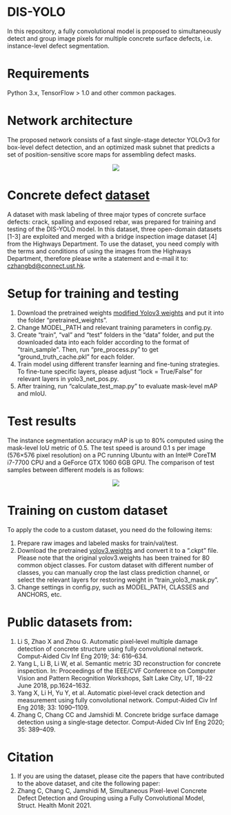# DIS-YOLO
In this repository, a fully convolutional model is proposed to simultaneously detect and group image pixels for multiple concrete surface defects, i.e. instance-level defect segmentation.

# Requirements
Python 3.x, TensorFlow > 1.0 and other common packages.

# Network architecture
The proposed network consists of a fast single-stage detector YOLOv3 for box-level defect detection, and an optimized mask subnet that predicts a set of position-sensitive score maps for assembling defect masks.

<div align=center><img src="https://github.com/ZHANGKEON/DIS-YOLO/blob/master/output/architecture.jpg"/></div>

# Concrete defect [dataset]( https://drive.google.com/file/d/1UbAnTFQWShtuHlGEvYYZ4TP8tL49IM8t/view?usp=sharing)
A dataset with mask labeling of three major types of concrete surface defects: crack, spalling and exposed rebar, was prepared for training and testing of the DIS-YOLO model. In this dataset, three open-domain datasets [1-3] are exploited and merged with a bridge inspection image dataset [4] from the Highways Department. To use the dataset, you need comply with the terms and conditions of using the images from the Highways Department, therefore please write a statement and e-mail it to: czhangbd@connect.ust.hk.

# Setup for training and testing
1. Download the pretrained weights [modified Yolov3 weights]( https://drive.google.com/drive/folders/17AKBUHB2q_E5HTZuInq-DF8GY1WP2jDd?usp=sharing) and put it into the folder “pretrained_weights”.
2. Change MODEL_PATH and relevant training parameters in config.py. 
3. Create “train”, “val” and “test” folders in the “data” folder, and put the downloaded data into each folder according to the format of "train_sample". Then, run “pre_process.py” to get “ground_truth_cache.pkl” for each folder. 
4. Train model using different transfer learning and fine-tuning strategies. To fine-tune specific layers, please adjust “lock = True/False” for relevant layers in yolo3_net_pos.py.
5. After training, run “calculate_test_map.py” to evaluate mask-level mAP and mIoU.

# Test results
The instance segmentation accuracy mAP is up to 80% computed using the mask-level IoU metric of 0.5. The test speed is around 0.1 s per image (576×576 pixel resolution) on a PC running Ubuntu with an Intel® CoreTM i7-7700 CPU and a GeForce GTX 1060 6GB GPU. The comparison of test samples between different models is as follows:

<div align=center><img src="https://github.com/ZHANGKEON/DIS-YOLO/blob/master/output/sample_result.jpg"/></div>

# Training on custom dataset
To apply the code to a custom dataset, you need do the following items:
1. Prepare raw images and labeled masks for train/val/test.
2. Download the pretrained [yolov3.weights]( https://pjreddie.com/darknet/yolo/) and convert it to a “.ckpt” file. Please note that the original yolov3.weights has been trained for 80 common object classes. For custom dataset with different number of classes, you can manually crop the last class prediction channel, or select the relevant layers for restoring weight in “train_yolo3_mask.py”.
3. Change settings in config.py, such as MODEL_PATH, CLASSES and ANCHORS, etc.

# Public datasets from:
1. Li S, Zhao X and Zhou G. Automatic pixel‐level multiple damage detection of concrete structure using fully convolutional network. Comput-Aided Civ Inf Eng 2019; 34: 616–634.
2. Yang L, Li B, Li W, et al. Semantic metric 3D reconstruction for concrete inspection. In: Proceedings of the IEEE/CVF Conference on Computer Vision and Pattern Recognition Workshops, Salt Lake City, UT, 18–22 June 2018, pp.1624–1632.
3. Yang X, Li H, Yu Y, et al. Automatic pixel‐level crack detection and measurement using fully convolutional network. Comput-Aided Civ Inf Eng 2018; 33: 1090–1109.
4. Zhang C, Chang CC and Jamshidi M. Concrete bridge surface damage detection using a single‐stage detector. Comput-Aided Civ Inf Eng 2020; 35: 389–409.
# Citation
1. If you are using the dataset, please cite the papers that have contributed to the above dataset, and cite the following paper:
2. Zhang C, Chang C, Jamshidi M, Simultaneous Pixel-level Concrete Defect Detection and Grouping using a Fully Convolutional Model, Struct. Health Monit 2021.
